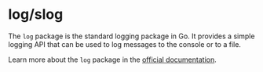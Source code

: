 # log/slog

The `log` package is the standard logging package in Go. It provides a simple logging API that can be used to log messages to the console or to a file.

Learn more about the `log` package in the [official documentation](https://pkg.go.dev/log).